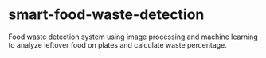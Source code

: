 # smart-food-waste-detection
Food waste detection system using image processing and machine learning to analyze leftover food on plates and calculate waste percentage.
